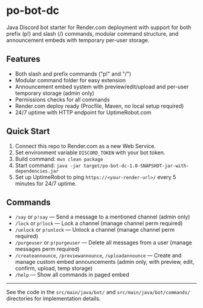 # po-bot-dc

Java Discord bot starter for Render.com deployment with support for both prefix (p!) and slash (/) commands, modular command structure, and announcement embeds with temporary per-user storage.

## Features
- Both slash and prefix commands ("p!" and "/")
- Modular command folder for easy extension
- Announcement embed system with preview/edit/upload and per-user temporary storage (admin only)
- Permissions checks for all commands
- Render.com deploy ready (Procfile, Maven, no local setup required)
- 24/7 uptime with HTTP endpoint for UptimeRobot.com

## Quick Start
1. Connect this repo to Render.com as a new Web Service.
2. Set environment variable `DISCORD_TOKEN` with your bot token.
3. Build command: `mvn clean package`
4. Start command: `java -jar target/po-bot-dc-1.0-SNAPSHOT-jar-with-dependencies.jar`
5. Set up UptimeRobot to ping `https://<your-render-url>/` every 5 minutes for 24/7 uptime.

## Commands
- `/say` or `p!say` — Send a message to a mentioned channel (admin only)
- `/lock` or `p!lock` — Lock a channel (manage channel perm required)
- `/unlock` or `p!unlock` — Unlock a channel (manage channel perm required)
- `/purgeuser` or `p!purgeuser` — Delete all messages from a user (manage messages perm required)
- `/createannounce`, `/previewannounce`, `/uploadannounce` — Create and manage custom embed announcements (admin only, with preview, edit, confirm, upload, temp storage)
- `/help` — Show all commands in paged embed

---
See the code in the `src/main/java/bot/` and `src/main/java/bot/commands/` directories for implementation details.
